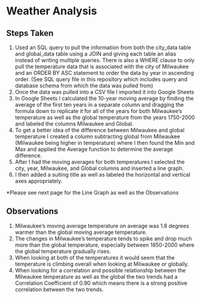 # Weather Analysis

## Steps Taken
1. Used an SQL query to pull the information from both the city_data table and global_data table using a JOIN and giving each table an alias instead of writing multiple queries. There is also a WHERE clause to only pull the temperature data that is associated with the city of Milwaukee and an ORDER BY ASC statement to order the data by year in ascending order. (See SQL query file in this repository which includes query and database schema from which the data was pulled from)
3. Once the data was pulled into a CSV file I imported it into Google Sheets
4. In Google Sheets I calculated the 10-year moving average by finding the average of the first ten years in a separate column and dragging the formula down to replicate it for all of the years for both Milwaukee’s temperature as well as the global temperature from the years 1750-2000 and labeled the columns Milwaukee and Global.
5. To get a better idea of the difference between Milwaukee and global temperature I created a column subtracting global from Milwaukee (Milwaukee being higher in temperature) where I then found the Min and Max and applied the Average function to determine the average difference.
6. After I had the moving averages for both temperatures I selected the city, year, Milwaukee, and Global columns and inserted a line graph.
7. I then added a suiting title as well as labeled the horizontal and vertical axes appropriately.

*Please see next page for the Line Graph as well as the Observations








## Observations
1. Milwaukee’s moving average temperature on average was 1.8 degrees warmer than the global moving average temperature.
2. The changes in Milwaukee’s temperature tends to spike and drop much more than the global temperature, especially between 1850-2000 where the global temperature gradually rises.
3. When looking at both of the temperatures it would seem that the temperature is climbing overall when looking at Milwaukee or globally.
4. When looking for a correlation and possible relationship between the Milwaukee temperature as well as the global the two trends had a Correlation Coefficient of 0.90 which means there is a strong positive correlation between the two trends.





